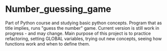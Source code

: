 # Number_guessing_game
Part of Python course and studying basic python concepts. Program that as title implies, runs "guess the number" game. 
Current version is still work in progress - and may change. Main purpose of this project is to practice refactoring, setting GLOBAL variables, trying out new concepts, seeing how functions work 
and when to define them.

